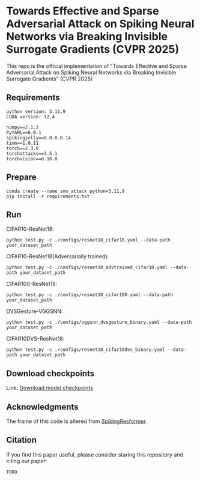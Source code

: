 # Towards Effective and Sparse Adversarial Attack on Spiking Neural Networks via Breaking Invisible Surrogate Gradients (CVPR 2025)

This repo is the official implementation of "Towards Effective and Sparse Adversarial Attack on Spiking Neural Networks via Breaking Invisible Surrogate Gradients" (CVPR 2025)

## Requirements
````
python version: 3.11.9
CUDA version: 12.4
````

````
numpy==2.1.3
PyYAML==6.0.1
spikingjelly==0.0.0.0.14
timm==1.0.11
torch==2.3.0
torchattacks==3.5.1
torchvision==0.18.0
````

## Prepare

````
conda create --name snn_attack python=3.11.9
pip install -r requirements.txt
````

## Run

CIFAR10-ResNet18:
````
python test.py -c ./configs/resnet18_cifar10.yaml --data-path your_dataset_path
````

CIFAR10-ResNet18(Adversarially trained):
````
python test.py -c ./configs/resnet18_advtrained_cifar10.yaml --data-path your_dataset_path
````

CIFAR100-ResNet18:
````
python test.py -c ./configs/resnet18_cifar100.yaml --data-path your_dataset_path
````

DVSGesture-VGGSNN:
````
python test.py -c ./configs/vggsnn_dvsgesture_binary.yaml --data-path your_dataset_path
````

CIFAR10DVS-ResNet18:
````
python test.py -c ./configs/resnet18_cifar10dvs_binary.yaml --data-path your_dataset_path
````

## Download checkpoints
Link: [Download model checkpoints](https://drive.google.com/drive/folders/1c8-D1VkeDGkBm2dEM2uppjsE2Yrp8Nca?usp=sharing)

## Acknowledgments
The frame of this code is altered from [SpikingResformer](https://github.com/xyshi2000/SpikingResformer).

## Citation
If you find this paper useful, please consider staring this repository and citing our paper:
````
TODO
````